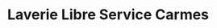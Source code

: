 ---
title: "Laverie Libre Service Carmes"
url: /orleans/laverie-libre-service-carmes/
shop: blanchisserie
---